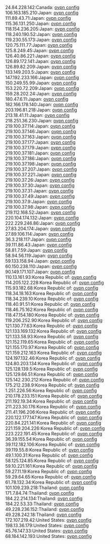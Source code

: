 24.84.228.142:Canada: [ovpn config](vpn/24_84_228_142.ovpn)  
106.163.185.210:Japan: [ovpn config](vpn/106_163_185_210.ovpn)  
111.89.43.71:Japan: [ovpn config](vpn/111_89_43_71.ovpn)  
115.36.131.250:Japan: [ovpn config](vpn/115_36_131_250.ovpn)  
118.154.236.205:Japan: [ovpn config](vpn/118_154_236_205.ovpn)  
118.240.190.52:Japan: [ovpn config](vpn/118_240_190_52.ovpn)  
119.230.55.173:Japan: [ovpn config](vpn/119_230_55_173.ovpn)  
120.75.111.77:Japan: [ovpn config](vpn/120_75_111_77.ovpn)  
125.8.249.45:Japan: [ovpn config](vpn/125_8_249_45.ovpn)  
126.40.86.221:Japan: [ovpn config](vpn/126_40_86_221.ovpn)  
126.89.172.141:Japan: [ovpn config](vpn/126_89_172_141.ovpn)  
126.89.82.209:Japan: [ovpn config](vpn/126_89_82_209.ovpn)  
133.149.203.5:Japan: [ovpn config](vpn/133_149_203_5.ovpn)  
147.192.233.166:Japan: [ovpn config](vpn/147_192_233_166.ovpn)  
150.249.55.99:Japan: [ovpn config](vpn/150_249_55_99.ovpn)  
153.220.72.209:Japan: [ovpn config](vpn/153_220_72_209.ovpn)  
159.28.202.24:Japan: [ovpn config](vpn/159_28_202_24.ovpn)  
180.47.6.11:Japan: [ovpn config](vpn/180_47_6_11.ovpn)  
182.166.178.140:Japan: [ovpn config](vpn/182_166_178_140.ovpn)  
203.196.81.218:Japan: [ovpn config](vpn/203_196_81_218.ovpn)  
213.18.41.11:Japan: [ovpn config](vpn/213_18_41_11.ovpn)  
218.251.36.230:Japan: [ovpn config](vpn/218_251_36_230.ovpn)  
219.100.37.114:Japan: [ovpn config](vpn/219_100_37_114.ovpn)  
219.100.37.146:Japan: [ovpn config](vpn/219_100_37_146.ovpn)  
219.100.37.163:Japan: [ovpn config](vpn/219_100_37_163.ovpn)  
219.100.37.177:Japan: [ovpn config](vpn/219_100_37_177.ovpn)  
219.100.37.179:Japan: [ovpn config](vpn/219_100_37_179.ovpn)  
219.100.37.181:Japan: [ovpn config](vpn/219_100_37_181.ovpn)  
219.100.37.186:Japan: [ovpn config](vpn/219_100_37_186.ovpn)  
219.100.37.198:Japan: [ovpn config](vpn/219_100_37_198.ovpn)  
219.100.37.207:Japan: [ovpn config](vpn/219_100_37_207.ovpn)  
219.100.37.221:Japan: [ovpn config](vpn/219_100_37_221.ovpn)  
219.100.37.26:Japan: [ovpn config](vpn/219_100_37_26.ovpn)  
219.100.37.30:Japan: [ovpn config](vpn/219_100_37_30.ovpn)  
219.100.37.31:Japan: [ovpn config](vpn/219_100_37_31.ovpn)  
219.100.37.49:Japan: [ovpn config](vpn/219_100_37_49.ovpn)  
219.100.37.9:Japan: [ovpn config](vpn/219_100_37_9.ovpn)  
219.100.37.98:Japan: [ovpn config](vpn/219_100_37_98.ovpn)  
219.112.168.52:Japan: [ovpn config](vpn/219_112_168_52.ovpn)  
220.104.174.132:Japan: [ovpn config](vpn/220_104_174_132.ovpn)  
222.229.246.86:Japan: [ovpn config](vpn/222_229_246_86.ovpn)  
27.83.204.174:Japan: [ovpn config](vpn/27_83_204_174.ovpn)  
27.89.106.114:Japan: [ovpn config](vpn/27_89_106_114.ovpn)  
36.3.218.117:Japan: [ovpn config](vpn/36_3_218_117.ovpn)  
39.111.86.43:Japan: [ovpn config](vpn/39_111_86_43.ovpn)  
58.81.7.59:Japan: [ovpn config](vpn/58_81_7_59.ovpn)  
58.94.56.119:Japan: [ovpn config](vpn/58_94_56_119.ovpn)  
59.133.158.94:Japan: [ovpn config](vpn/59_133_158_94.ovpn)  
60.150.238.110:Japan: [ovpn config](vpn/60_150_238_110.ovpn)  
90.149.171.107:Japan: [ovpn config](vpn/90_149_171_107.ovpn)  
110.13.161.93:Korea Republic of: [ovpn config](vpn/110_13_161_93.ovpn)  
114.205.122.228:Korea Republic of: [ovpn config](vpn/114_205_122_228.ovpn)  
115.93.182.68:Korea Republic of: [ovpn config](vpn/115_93_182_68.ovpn)  
118.34.18.163:Korea Republic of: [ovpn config](vpn/118_34_18_163.ovpn)  
118.34.239.10:Korea Republic of: [ovpn config](vpn/118_34_239_10.ovpn)  
118.40.91.51:Korea Republic of: [ovpn config](vpn/118_40_91_51.ovpn)  
118.46.75.162:Korea Republic of: [ovpn config](vpn/118_46_75_162.ovpn)  
118.47.154.180:Korea Republic of: [ovpn config](vpn/118_47_154_180.ovpn)  
119.206.252.90:Korea Republic of: [ovpn config](vpn/119_206_252_90.ovpn)  
121.130.77.63:Korea Republic of: [ovpn config](vpn/121_130_77_63.ovpn)  
121.133.169.132:Korea Republic of: [ovpn config](vpn/121_133_169_132.ovpn)  
121.133.58.93:Korea Republic of: [ovpn config](vpn/121_133_58_93.ovpn)  
121.152.119.65:Korea Republic of: [ovpn config](vpn/121_152_119_65.ovpn)  
121.155.170.97:Korea Republic of: [ovpn config](vpn/121_155_170_97.ovpn)  
121.159.212.163:Korea Republic of: [ovpn config](vpn/121_159_212_163.ovpn)  
124.197.132.46:Korea Republic of: [ovpn config](vpn/124_197_132_46.ovpn)  
124.80.203.134:Korea Republic of: [ovpn config](vpn/124_80_203_134.ovpn)  
125.128.139.5:Korea Republic of: [ovpn config](vpn/125_128_139_5.ovpn)  
125.129.66.51:Korea Republic of: [ovpn config](vpn/125_129_66_51.ovpn)  
125.142.230.212:Korea Republic of: [ovpn config](vpn/125_142_230_212.ovpn)  
175.212.238.9:Korea Republic of: [ovpn config](vpn/175_212_238_9.ovpn)  
1.251.226.56:Korea Republic of: [ovpn config](vpn/1_251_226_56.ovpn)  
210.178.233.151:Korea Republic of: [ovpn config](vpn/210_178_233_151.ovpn)  
211.192.19.34:Korea Republic of: [ovpn config](vpn/211_192_19_34.ovpn)  
211.223.30.176:Korea Republic of: [ovpn config](vpn/211_223_30_176.ovpn)  
211.41.196.206:Korea Republic of: [ovpn config](vpn/211_41_196_206.ovpn)  
220.122.177.147:Korea Republic of: [ovpn config](vpn/220_122_177_147.ovpn)  
220.84.221.141:Korea Republic of: [ovpn config](vpn/220_84_221_141.ovpn)  
221.159.204.226:Korea Republic of: [ovpn config](vpn/221_159_204_226.ovpn)  
223.222.191.45:Korea Republic of: [ovpn config](vpn/223_222_191_45.ovpn)  
36.39.155.54:Korea Republic of: [ovpn config](vpn/36_39_155_54.ovpn)  
39.112.182.106:Korea Republic of: [ovpn config](vpn/39_112_182_106.ovpn)  
39.119.55.8:Korea Republic of: [ovpn config](vpn/39_119_55_8.ovpn)  
49.1.100.31:Korea Republic of: [ovpn config](vpn/49_1_100_31.ovpn)  
58.125.124.85:Korea Republic of: [ovpn config](vpn/58_125_124_85.ovpn)  
59.10.221.161:Korea Republic of: [ovpn config](vpn/59_10_221_161.ovpn)  
59.27.11.19:Korea Republic of: [ovpn config](vpn/59_27_11_19.ovpn)  
59.29.64.65:Korea Republic of: [ovpn config](vpn/59_29_64_65.ovpn)  
61.78.132.34:Korea Republic of: [ovpn config](vpn/61_78_132_34.ovpn)  
101.109.239.218:Thailand: [ovpn config](vpn/101_109_239_218.ovpn)  
171.7.84.74:Thailand: [ovpn config](vpn/171_7_84_74.ovpn)  
184.22.214.134:Thailand: [ovpn config](vpn/184_22_214_134.ovpn)  
184.22.53.33:Thailand: [ovpn config](vpn/184_22_53_33.ovpn)  
49.228.236.152:Thailand: [ovpn config](vpn/49_228_236_152.ovpn)  
49.228.242.18:Thailand: [ovpn config](vpn/49_228_242_18.ovpn)  
172.107.219.42:United States: [ovpn config](vpn/172_107_219_42.ovpn)  
198.13.36.179:United States: [ovpn config](vpn/198_13_36_179.ovpn)  
45.76.147.33:United States: [ovpn config](vpn/45_76_147_33.ovpn)  
68.184.142.193:United States: [ovpn config](vpn/68_184_142_193.ovpn)  
